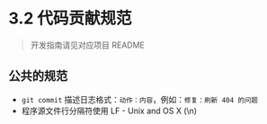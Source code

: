 # 3.2 代码贡献规范

> 开发指南请见对应项目 README

## 公共的规范

- `git commit` 描述日志格式：`动作：内容`，例如：`修复：刷新 404 的问题`
- 程序源文件行分隔符使用 LF - Unix and OS X (\n)